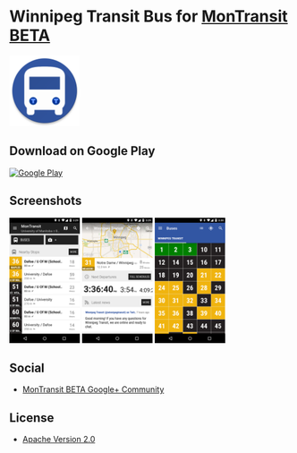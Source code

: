 # Winnipeg Transit Bus for [MonTransit BETA](https://github.com/mtransitapps/mtransit-for-android)

<img width="25%" height="25%" src="https://raw.githubusercontent.com/mtransitapps/ca-winnipeg-transit-bus-android/master/pub/hi-res-app-icon.png"/>

## Download on Google Play

[![Google Play](https://developer.android.com/images/brand/en_app_rgb_wo_60.png)](https://play.google.com/store/apps/details?id=org.mtransit.android.ca_winnipeg_transit_bus)

## Screenshots

<img width="25%" height="25%" src="https://raw.githubusercontent.com/mtransitapps/ca-winnipeg-transit-bus-android/master/pub/screenshot-phone-1.png"/>
<img width="25%" height="25%" src="https://raw.githubusercontent.com/mtransitapps/ca-winnipeg-transit-bus-android/master/pub/screenshot-phone-2.png"/>
<img width="25%" height="25%" src="https://raw.githubusercontent.com/mtransitapps/ca-winnipeg-transit-bus-android/master/pub/screenshot-phone-3.png"/>

## Social

* [MonTransit BETA Google+ Community](https://plus.google.com/communities/111796337224469270605)

## License

* [Apache Version 2.0](http://www.apache.org/licenses/LICENSE-2.0.html)
